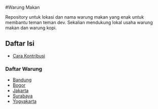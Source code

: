 #Warung Makan

Repository untuk lokasi dan nama warung makan yang enak untuk membantu teman teman dev. 
Sekalian mendukung lokal usaha warung makan dan warung kopi.

## Daftar Isi  

* [Cara Kontribusi](./CONTRIBUTING.md)  

### Daftar Warung

* [Bandung](./data/Bandung.md)  
* [Bogor](./data/Bogor.md)  
* [Jakarta](./data/Jakarta.md)  
* [Surabaya](./data/Surabaya.md)  
* [Yogyakarta](./data/Yogyakarta.md)  

